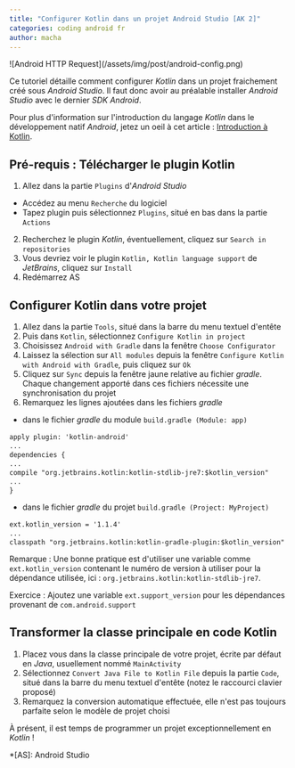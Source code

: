 ```yaml
---
title: "Configurer Kotlin dans un projet Android Studio [AK 2]"
categories: coding android fr
author: macha
---
```


<div class="text-center lead" markdown="1">
  ![Android HTTP Request](/assets/img/post/android-config.png)
</div>

Ce tutoriel détaille comment configurer _Kotlin_ dans un projet fraichement créé sous _Android Studio_.
Il faut donc avoir au préalable installer _Android Studio_ avec le dernier _SDK Android_.

Pour plus d'information sur l'introduction du langage _Kotlin_ dans le développement natif _Android_, jetez un oeil à cet article : [Introduction à Kotlin](https://www.chillcoding.com/blog/2017/07/11/android-kotlin-introduction/).

## Pré-requis : Télécharger le plugin Kotlin
1. Allez dans la partie `Plugins` d'_Android Studio_
  * Accédez au menu `Recherche` du logiciel
  * Tapez plugin puis sélectionnez `Plugins`, situé en bas dans la partie `Actions`
2. Recherchez le plugin _Kotlin_, éventuellement, cliquez sur `Search in repositories`
3. Vous devriez voir le plugin `Kotlin, Kotlin language support` de _JetBrains_, cliquez sur `Install`
4. Redémarrez AS

## Configurer Kotlin dans votre projet
1. Allez dans la partie `Tools`, situé dans la barre du menu textuel d'entête
2. Puis dans `Kotlin`, sélectionnez `Configure Kotlin in project`
3. Choisissez `Android with Gradle` dans la fenêtre `Choose Configurator`
4. Laissez la sélection sur `All modules` depuis la fenêtre `Configure Kotlin with Android with Gradle`, puis cliquez sur `Ok`
5. Cliquez sur `Sync` depuis la fenêtre jaune relative au fichier _gradle_. Chaque changement apporté dans ces fichiers nécessite une synchronisation du projet
4. Remarquez les lignes ajoutées dans les fichiers _gradle_
* dans le fichier _gradle_ du module `build.gradle (Module: app)`

```
apply plugin: 'kotlin-android'
...
dependencies {
...
compile "org.jetbrains.kotlin:kotlin-stdlib-jre7:$kotlin_version"
...
}
```
* dans le fichier _gradle_ du projet `build.gradle (Project: MyProject)`

```
ext.kotlin_version = '1.1.4'
...
classpath "org.jetbrains.kotlin:kotlin-gradle-plugin:$kotlin_version"
```

Remarque : Une bonne pratique est d'utiliser une variable comme `ext.kotlin_version` contenant le numéro de version à utiliser pour la dépendance  utilisée, ici : `org.jetbrains.kotlin:kotlin-stdlib-jre7`.

Exercice : Ajoutez une variable `ext.support_version` pour les dépendances provenant de `com.android.support`

##  Transformer la classe principale en code Kotlin

1. Placez vous dans la classe principale de votre projet, écrite par défaut en _Java_, usuellement nommé `MainActivity`
2. Sélectionnez `Convert Java File to Kotlin File` depuis la partie `Code`, situé dans la barre du menu textuel d'entête (notez le raccourci clavier proposé)
3. Remarquez la conversion automatique effectuée, elle n'est pas toujours parfaite selon le modèle de projet choisi

À présent, il est temps de programmer un projet exceptionnellement en _Kotlin_ !

*[AS]: Android Studio
